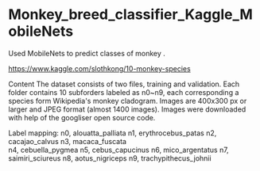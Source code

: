 # Monkey_breed_classifier_Kaggle_MobileNets
Used MobileNets to predict classes of monkey .

https://www.kaggle.com/slothkong/10-monkey-species

Content
The dataset consists of two files, training and validation. Each folder contains 10 subforders labeled as n0~n9, each corresponding a species form Wikipedia's monkey cladogram. Images are 400x300 px or larger and JPEG format (almost 1400 images). Images were downloaded with help of the googliser open source code.

Label mapping:
n0, alouatta_palliata
n1, erythrocebus_patas
n2, cacajao_calvus 
n3, macaca_fuscata   
n4, cebuella_pygmea
n5, cebus_capucinus
n6, mico_argentatus
n7, saimiri_sciureus 
n8, aotus_nigriceps
n9, trachypithecus_johnii
